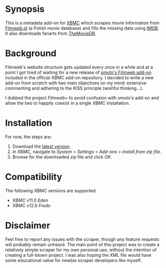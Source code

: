 Synopsis
========

This is a metadata add-on for [XBMC](http://www.xbmc.org/) which scrapes movie information from [Filmweb.pl](http://www.filmweb.pl/) (a Polish movie database) and fills the missing data using [IMDB](http://www.imdb.com/). It also downloads fanarts from [TheMovieDB](http://www.themoviedb.org/).

Background
==========

Filmweb's website structure gets updated every once in a while and at a point I got tired of waiting for a new release of [smuto's Filmweb add-on](http://wiki.xbmc.org/index.php?title=Add-on:Filmweb) included in the official XBMC add-on repository. I decided to write a new add-on from scratch with two main objectives on my mind: extensive commenting and adhering to the KISS principle (wishful thinking...).

I dubbed the project *Filmweb+* to avoid confusion with smuto's add-on and allow the two to happily coexist in a single XBMC installation.

Installation
============

For now, the steps are:

1. Download the [latest version](https://github.com/kempniu/metadata.movies.filmwebplus/archive/master.zip).
2. In XBMC, navigate to *System* > *Settings* > *Add-ons* > *Install from zip file*.
3. Browse for the downloaded zip file and click *OK*.

Compatibility
=============

The following XBMC versions are supported:

* XBMC v11.0 *Eden*
* XBMC v12.0 *Frodo*

Disclaimer
==========

Feel free to report any issues with the scraper, though any feature requests will probably remain unheard. The main point of this project was to create a relatively simple scraper for my own personal use, without the intention of creating a full-blown project. I was also hoping the XML file would have some educational value for newbie scraper developers like myself.

